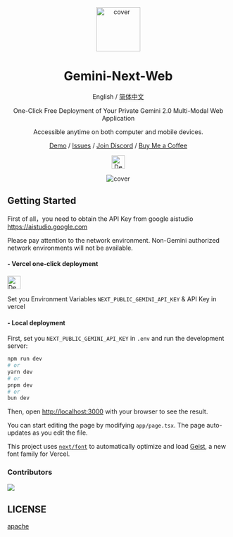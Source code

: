 <div align="center">

<img src="https://github.com/user-attachments/assets/b32944c3-3a05-4380-b5cb-8cc4093f00a9" alt="cover" style="width: 100px; height: 100px;">

<h1 align="center">Gemini-Next-Web</h1>

English / [简体中文](https://github.com/ElricLiu/Gemini-Next-Web/blob/main/README-CN.md)

One-Click Free Deployment of Your Private Gemini 2.0 Multi-Modal Web Application

Accessible anytime on both computer and mobile devices.

[Demo](https://www.gemininextweb.com/) / [Issues](https://github.com/ElricLiu/Gemini-Next-Web/issues) / [Join Discord](https://discord.gg/XMwSFHfm7u) / [Buy Me a Coffee](https://www.buymeacoffee.com/elricliu)

[<img src="https://vercel.com/button" alt="Deploy on Vercel" height="30">](https://vercel.com/new/clone?repository-url=https://github.com/kevinr229/Gemini-Next-Web&env=NEXT_PUBLIC_GEMINI_API_KEY&project-name=gemini-next-web&repository-name=gemini-next-web)

![cover](https://github.com/user-attachments/assets/0dc224c0-52dd-4b40-bd08-8c744b267803)

</div>



## Getting Started
First of all，you need to obtain the API Key from google aistudio https://aistudio.google.com

Please pay attention to the network environment. Non-Gemini authorized network environments will not be available.

#### - Vercel one-click deployment

[<img src="https://vercel.com/button" alt="Deploy on Vercel" height="30">](https://vercel.com/new/clone?repository-url=https://github.com/kevinr229/Gemini-Next-Web&env=NEXT_PUBLIC_GEMINI_API_KEY&project-name=gemini-next-web&repository-name=gemini-next-web)

Set you Environment Variables `NEXT_PUBLIC_GEMINI_API_KEY` & API Key in vercel

#### - Local deployment
First, set you `NEXT_PUBLIC_GEMINI_API_KEY` in `.env` and run the development server:

```bash
npm run dev
# or
yarn dev
# or
pnpm dev
# or
bun dev
```

Then, open [http://localhost:3000](http://localhost:3000) with your browser to see the result.

You can start editing the page by modifying `app/page.tsx`. The page auto-updates as you edit the file.

This project uses [`next/font`](https://nextjs.org/docs/app/building-your-application/optimizing/fonts) to automatically optimize and load [Geist](https://vercel.com/font), a new font family for Vercel.

### Contributors

<a href="https://github.com/ElricLiu/Gemini-Next-Web/graphs/contributors">
  <img src="https://contrib.rocks/image?repo=ElricLiu/Gemini-Next-Web" />
</a>

## LICENSE

[apache](https://www.apache.org/licenses/LICENSE-2.0)
